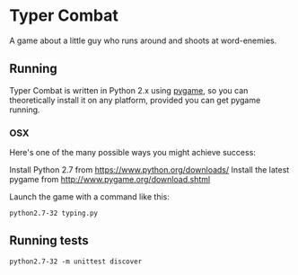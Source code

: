 # Typer Combat

A game about a little guy who runs around and shoots at word-enemies.

## Running

Typer Combat is written in Python 2.x using [pygame](http://pygame.org/), so you can theoretically install it on any platform, provided you can get pygame running.

### OSX

Here's one of the many possible ways you might achieve success:

Install Python 2.7 from https://www.python.org/downloads/
Install the latest pygame from http://www.pygame.org/download.shtml

Launch the game with a command like this:

`python2.7-32 typing.py`

## Running tests

`python2.7-32 -m unittest discover`
